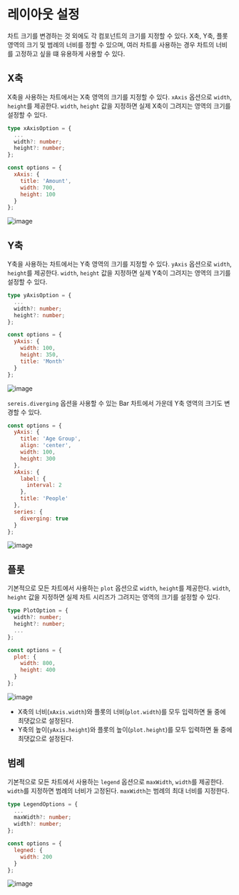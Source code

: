 # 레이아웃 설정

차트 크기를 변경하는 것 외에도 각 컴포넌트의 크기를 지정할 수 있다. X축, Y축, 플롯 영역의 크기 및 범례의 너비를 정할 수 있으며, 여러 차트를 사용하는 경우 차트의 너비를 고정하고 싶을 떄 유용하게 사용할 수 있다.
## X축
X축을 사용하는 차트에서는 X축 영역의 크기를 지정할 수 있다. `xAxis` 옵션으로 `width`, `height`를 제공한다. `width`, `height` 값을 지정하면 실제 X축이 그려지는 영역의 크기를 설정할 수 있다.

```ts
type xAxisOption = {
  ...
  width?: number;
  height?: number;
};
```

```js
const options = {
  xAxis: {
    title: 'Amount',
    width: 700,
    height: 100
  }
};
```

![image](https://user-images.githubusercontent.com/43128697/103404407-c0fe4900-4b96-11eb-8911-61654ca6312d.png)

## Y축
Y축을 사용하는 차트에서는 Y축 영역의 크기를 지정할 수 있다. `yAxis` 옵션으로 `width`, `height`를 제공한다. `width`, `height` 값을 지정하면 실제 Y축이 그려지는 영역의 크기를 설정할 수 있다.

```ts
type yAxisOption = {
  ...
  width?: number;
  height?: number;
};
```

```js
const options = {
  yAxis: {
    width: 100,
    height: 350,
    title: 'Month'
  }
};
```

![image](https://user-images.githubusercontent.com/43128697/103404404-bf348580-4b96-11eb-98e5-6b44648be3d2.png)

`sereis.diverging` 옵션을 사용할 수 있는 Bar 차트에서 가운데 Y축 영역의 크기도 변경할 수 있다.

```js
const options = {
  yAxis: {
    title: 'Age Group',
    align: 'center',
    width: 100,
    height: 300
  },
  xAxis: {
    label: {
      interval: 2
    },
    title: 'People'
  },
  series: {
    diverging: true
  }
};
```

![image](https://user-images.githubusercontent.com/43128697/103404702-f192b280-4b97-11eb-8a11-74945e1e85e1.png)

## 플롯
기본적으로 모든 차트에서 사용하는 `plot` 옵션으로 `width`, `height`를 제공한다. `width`, `height` 값을 지정하면 실제 차트 시리즈가 그려지는 영역의 크기를 설정할 수 있다.

```ts
type PlotOption = {
  width?: number;
  height?: number;
  ...
};
```

```js
const options = {
  plot: {
    width: 800,
    height: 400
  }
};
```

![image](https://user-images.githubusercontent.com/43128697/103405040-0de31f00-4b99-11eb-8645-4d58a9563e85.png)


* X축의 너비(`xAxis.width`)와 플롯의 너비(`plot.width`)를 모두 입력하면 둘 중에 최댓값으로 설정된다.
* Y축의 높이(`yAxis.height`)와 플롯의 높이(`plot.height`)를 모두 입력하면 둘 중에 최댓값으로 설정된다.

## 범례
기본적으로 모든 차트에서 사용하는 `legend` 옵션으로 `maxWidth`, `width`를 제공한다. `width`를 지정하면 범례의 너비가 고정된다. `maxWidth`는 범례의 최대 너비를 지정한다.

```ts
type LegendOptions = {
  ...
  maxWidth?: number;
  width?: number;
};
```

```js
const options = {
  legned: {
    width: 200
  }
};
```

![image](https://user-images.githubusercontent.com/43128697/103473501-addcba80-4ddc-11eb-9315-a0a2d392dc11.png)
